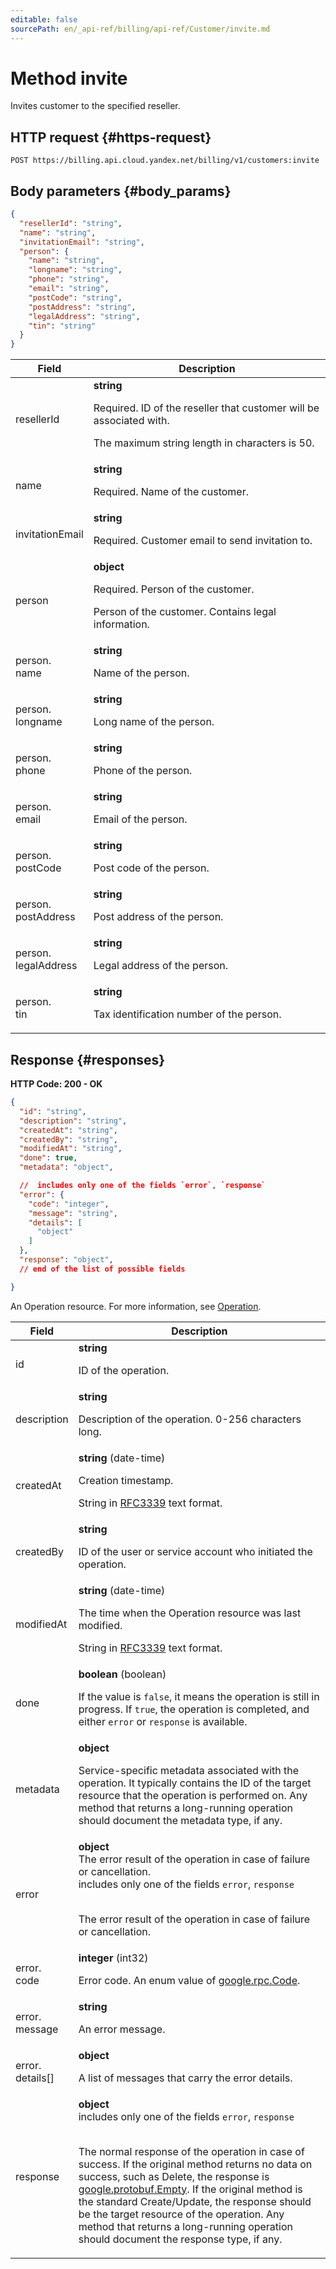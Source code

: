```yaml
---
editable: false
sourcePath: en/_api-ref/billing/api-ref/Customer/invite.md
---
```


# Method invite
Invites customer to the specified reseller.
 

 
## HTTP request {#https-request}
```
POST https://billing.api.cloud.yandex.net/billing/v1/customers:invite
```
 
## Body parameters {#body_params}
 
```json 
{
  "resellerId": "string",
  "name": "string",
  "invitationEmail": "string",
  "person": {
    "name": "string",
    "longname": "string",
    "phone": "string",
    "email": "string",
    "postCode": "string",
    "postAddress": "string",
    "legalAddress": "string",
    "tin": "string"
  }
}
```

 
Field | Description
--- | ---
resellerId | **string**<br><p>Required. ID of the reseller that customer will be associated with.</p> <p>The maximum string length in characters is 50.</p> 
name | **string**<br><p>Required. Name of the customer.</p> 
invitationEmail | **string**<br><p>Required. Customer email to send invitation to.</p> 
person | **object**<br><p>Required. Person of the customer.</p> <p>Person of the customer. Contains legal information.</p> 
person.<br>name | **string**<br><p>Name of the person.</p> 
person.<br>longname | **string**<br><p>Long name of the person.</p> 
person.<br>phone | **string**<br><p>Phone of the person.</p> 
person.<br>email | **string**<br><p>Email of the person.</p> 
person.<br>postCode | **string**<br><p>Post code of the person.</p> 
person.<br>postAddress | **string**<br><p>Post address of the person.</p> 
person.<br>legalAddress | **string**<br><p>Legal address of the person.</p> 
person.<br>tin | **string**<br><p>Tax identification number of the person.</p> 
 
## Response {#responses}
**HTTP Code: 200 - OK**

```json 
{
  "id": "string",
  "description": "string",
  "createdAt": "string",
  "createdBy": "string",
  "modifiedAt": "string",
  "done": true,
  "metadata": "object",

  //  includes only one of the fields `error`, `response`
  "error": {
    "code": "integer",
    "message": "string",
    "details": [
      "object"
    ]
  },
  "response": "object",
  // end of the list of possible fields

}
```
An Operation resource. For more information, see [Operation](/docs/api-design-guide/concepts/operation).
 
Field | Description
--- | ---
id | **string**<br><p>ID of the operation.</p> 
description | **string**<br><p>Description of the operation. 0-256 characters long.</p> 
createdAt | **string** (date-time)<br><p>Creation timestamp.</p> <p>String in <a href="https://www.ietf.org/rfc/rfc3339.txt">RFC3339</a> text format.</p> 
createdBy | **string**<br><p>ID of the user or service account who initiated the operation.</p> 
modifiedAt | **string** (date-time)<br><p>The time when the Operation resource was last modified.</p> <p>String in <a href="https://www.ietf.org/rfc/rfc3339.txt">RFC3339</a> text format.</p> 
done | **boolean** (boolean)<br><p>If the value is ``false``, it means the operation is still in progress. If ``true``, the operation is completed, and either ``error`` or ``response`` is available.</p> 
metadata | **object**<br><p>Service-specific metadata associated with the operation. It typically contains the ID of the target resource that the operation is performed on. Any method that returns a long-running operation should document the metadata type, if any.</p> 
error | **object**<br>The error result of the operation in case of failure or cancellation. <br> includes only one of the fields `error`, `response`<br><br><p>The error result of the operation in case of failure or cancellation.</p> 
error.<br>code | **integer** (int32)<br><p>Error code. An enum value of <a href="https://github.com/googleapis/googleapis/blob/master/google/rpc/code.proto">google.rpc.Code</a>.</p> 
error.<br>message | **string**<br><p>An error message.</p> 
error.<br>details[] | **object**<br><p>A list of messages that carry the error details.</p> 
response | **object** <br> includes only one of the fields `error`, `response`<br><br><p>The normal response of the operation in case of success. If the original method returns no data on success, such as Delete, the response is <a href="https://developers.google.com/protocol-buffers/docs/reference/google.protobuf#empty">google.protobuf.Empty</a>. If the original method is the standard Create/Update, the response should be the target resource of the operation. Any method that returns a long-running operation should document the response type, if any.</p> 